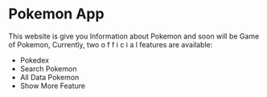 # Pokemon App

This website is give you Information about Pokemon and soon will be Game of Pokemon,
Currently, two o f f i c i a l features are available:

- Pokedex
- Search Pokemon
- All Data Pokemon
- Show More Feature
